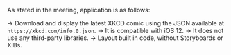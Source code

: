 As stated in the meeting, application is as follows:

-> Download and display the latest XKCD comic using the JSON available at `https://xkcd.com/info.0.json`.
-> It is compatible with iOS 12.
-> It does not use any third-party libraries.
-> Layout  built in code, without Storyboards or XIBs.
